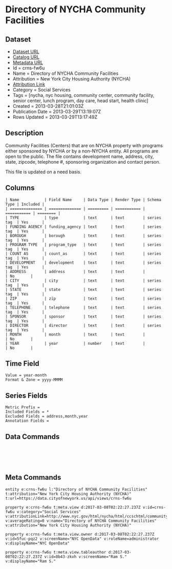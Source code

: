 # Directory of NYCHA Community Facilities

## Dataset

* [Dataset URL](https://data.cityofnewyork.us/api/views/crns-fw6u/rows.json?max_rows=100)
* [Catalog URL](https://catalog.data.gov/dataset/directory-of-nycha-community-facilities-f87c8)
* [Metadata URL](https://data.cityofnewyork.us/api/views/crns-fw6u)
* Id = crns-fw6u
* Name = Directory of NYCHA Community Facilities
* Attribution = New York City Housing Authority (NYCHA)
* [Attribution Link](http://www.nyc.gov/html/nycha/html/ccschtml/communitycenters.shtml)
* Category = Social Services
* Tags = [nycha, nyc housing, community center, community facility, senior center, lunch program, day care, head start, health clinic]
* Created = 2013-03-28T21:01:03Z
* Publication Date = 2013-03-29T13:19:07Z
* Rows Updated = 2013-03-29T13:17:49Z

## Description

Community Facilities (Centers) that are on NYCHA property with programs either sponsored by NYCHA or by a non-NYCHA entity. All programs are open to the public. The file contains development name, address, city, state, zipcode, telephone #, sponsoring organization and contact person. 

This file is updated on a need basis.

## Columns

```ls
| Name           | Field Name     | Data Type | Render Type | Schema Type | Included | 
| ============== | ============== | ========= | =========== | =========== | ======== | 
| TYPE           | type           | text      | text        | series tag  | Yes      | 
| FUNDING AGENCY | funding_agency | text      | text        | series tag  | Yes      | 
| BOROUGH        | borough        | text      | text        | series tag  | Yes      | 
| PROGRAM TYPE   | program_type   | text      | text        | series tag  | Yes      | 
| COUNT AS       | count_as       | text      | text        | series tag  | Yes      | 
| DEVELOPMENT    | development    | text      | text        | series tag  | Yes      | 
| ADDRESS        | address        | text      | text        |             | No       | 
| CITY           | city           | text      | text        | series tag  | Yes      | 
| STATE          | state          | text      | text        | series tag  | Yes      | 
| ZIP            | zip            | text      | text        | series tag  | Yes      | 
| TELEPHONE      | telephone      | text      | text        | series tag  | Yes      | 
| SPONSOR        | sponsor        | text      | text        | series tag  | Yes      | 
| DIRECTOR       | director       | text      | text        | series tag  | Yes      | 
| MONTH          | month          | text      | text        |             | No       | 
| YEAR           | year           | number    | text        |             | No       | 
```

## Time Field

```ls
Value = year-month
Format & Zone = yyyy-MMMM
```

## Series Fields

```ls
Metric Prefix = 
Included Fields = *
Excluded Fields = address,month,year
Annotation Fields = 
```

## Data Commands

```ls





```

## Meta Commands

```ls
entity e:crns-fw6u l:"Directory of NYCHA Community Facilities" t:attribution="New York City Housing Authority (NYCHA)" t:url=https://data.cityofnewyork.us/api/views/crns-fw6u

property e:crns-fw6u t:meta.view d:2017-03-08T02:22:27.237Z v:id=crns-fw6u v:category="Social Services" v:attributionLink=http://www.nyc.gov/html/nycha/html/ccschtml/communitycenters.shtml v:averageRating=0 v:name="Directory of NYCHA Community Facilities" v:attribution="New York City Housing Authority (NYCHA)"

property e:crns-fw6u t:meta.view.owner d:2017-03-08T02:22:27.237Z v:id=5fuc-pqz2 v:screenName="NYC OpenData" v:roleName=administrator v:displayName="NYC OpenData"

property e:crns-fw6u t:meta.view.tableauthor d:2017-03-08T02:22:27.237Z v:id=8b43-zkvh v:screenName="Ram S." v:displayName="Ram S."
```